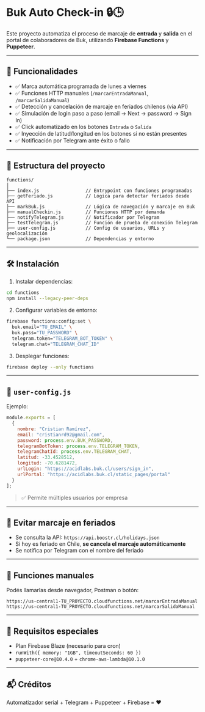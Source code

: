 # Buk Auto Check-in 🔒🕒

Este proyecto automatiza el proceso de marcaje de **entrada** y **salida** en el portal de colaboradores de Buk, utilizando **Firebase Functions** y **Puppeteer**.

---

## 🚀 Funcionalidades

- ✅ Marca automática programada de lunes a viernes
- ✅ Funciones HTTP manuales (`/marcarEntradaManual`, `/marcarSalidaManual`)
- ✅ Detección y cancelación de marcaje en feriados chilenos (via API)
- ✅ Simulación de login paso a paso (email → Next → password → Sign In)
- ✅ Click automatizado en los botones `Entrada` o `Salida`
- ✅ Inyección de latitud/longitud en los botones si no están presentes
- ✅ Notificación por Telegram ante éxito o fallo

---

## 📁 Estructura del proyecto

```
functions/
│
├── index.js                 // Entrypoint con funciones programadas
├── getFeriado.js            // Lógica para detectar feriados desde API
├── markBuk.js               // Lógica de navegación y marcaje en Buk
├── manualCheckin.js         // Funciones HTTP por demanda
├── notifyTelegram.js        // Notificador por Telegram
├── testTelegram.js          // Función de prueba de conexión Telegram
├── user-config.js           // Config de usuarios, URLs y geolocalización
└── package.json             // Dependencias y entorno
```

---

## 🛠️ Instalación

1. Instalar dependencias:

```bash
cd functions
npm install --legacy-peer-deps
```

2. Configurar variables de entorno:

```bash
firebase functions:config:set \
  buk.email="TU_EMAIL" \
  buk.pass="TU_PASSWORD" \
  telegram.token="TELEGRAM_BOT_TOKEN" \
  telegram.chat="TELEGRAM_CHAT_ID"
```

3. Desplegar funciones:

```bash
firebase deploy --only functions
```

---

## 👤 `user-config.js`

Ejemplo:

```js
module.exports = [
  {
    nombre: "Cristian Ramírez",
    email: "cristianrd92@gmail.com",
    password: process.env.BUK_PASSWORD,
    telegramBotToken: process.env.TELEGRAM_TOKEN,
    telegramChatId: process.env.TELEGRAM_CHAT,
    latitud: -33.4528512,
    longitud: -70.6281472,
    urlLogin: "https://acidlabs.buk.cl/users/sign_in",
    urlPortal: "https://acidlabs.buk.cl/static_pages/portal"
  }
];
```

> ✅ Permite múltiples usuarios por empresa

---

## 📆 Evitar marcaje en feriados

- Se consulta la API: `https://api.boostr.cl/holidays.json`
- Si hoy es feriado en Chile, **se cancela el marcaje automáticamente**
- Se notifica por Telegram con el nombre del feriado

---

## 🧪 Funciones manuales

Podés llamarlas desde navegador, Postman o botón:

```
https://us-central1-TU_PROYECTO.cloudfunctions.net/marcarEntradaManual
https://us-central1-TU_PROYECTO.cloudfunctions.net/marcarSalidaManual
```

---

## 🧠 Requisitos especiales

- Plan Firebase Blaze (necesario para cron)
- `runWith({ memory: "1GB", timeoutSeconds: 60 })`
- `puppeteer-core@10.4.0` + `chrome-aws-lambda@10.1.0`

---

## 📬 Créditos

Automatizador serial + Telegram + Puppeteer + Firebase = ❤️
